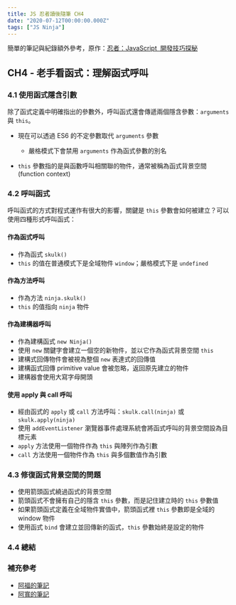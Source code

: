 ```yaml
---
title: JS 忍者讀後隨筆 CH4
date: "2020-07-12T00:00:00.000Z"
tags: ["JS Ninja"]
---
```


簡單的筆記與紀錄額外參考，原作：<a href="https://www.books.com.tw/products/0010701459" target="_blank">忍者：JavaScript  開發技巧探秘</a>

## CH4 - 老手看函式：理解函式呼叫

### 4.1 使用函式隱含引數

除了函式定義中明確指出的參數外，呼叫函式還會傳遞兩個隱含參數：`arguments` 與 `this`。

- 現在可以透過 ES6 的不定參數取代 `arguments` 參數

  - 嚴格模式下會禁用 `arguments` 作為函式參數的別名

- `this` 參數指的是與函數呼叫相關聯的物件，通常被稱為函式背景空間 (function context)

### 4.2 呼叫函式

呼叫函式的方式對程式運作有很大的影響，關鍵是 `this` 參數會如何被建立？可以使用四種形式呼叫函式：

#### 作為函式呼叫

- 作為函式 `skulk()`
- `this` 的值在普通模式下是全域物件 `window`；嚴格模式下是 `undefined`

#### 作為方法呼叫

- 作為方法 `ninja.skulk()`
- `this` 的值指向 `ninja` 物件

#### 作為建構器呼叫

- 作為建構函式 `new Ninja()`
- 使用 `new` 關鍵字會建立一個空的新物件，並以它作為函式背景空間 `this`
- 建構式回傳物件會被視為整個 `new` 表達式的回傳值
- 建構函式回傳 primitive value 會被忽略，返回原先建立的物件
- 建構器會使用大寫字母開頭

#### 使用 apply 與 call 呼叫

- 經由函式的 `apply` 或 `call` 方法呼叫：`skulk.call(ninja)` 或 `skulk.apply(ninja)`
- 使用 `addEventListener` 瀏覽器事件處理系統會將函式呼叫的背景空間設為目標元素
- `apply` 方法使用一個物件作為 `this` 與陣列作為引數
- `call` 方法使用一個物件作為 `this` 與多個數值作為引數

### 4.3 修復函式背景空間的問題

- 使用箭頭函式繞過函式的背景空間
- 箭頭函式不會擁有自己的隱含 `this` 參數，而是記住建立時的 `this` 參數值
- 如果箭頭函式定義在全域物件實值中，箭頭函式裡 `this` 參數即是全域的 window 物件
- 使用函式 `bind` 會建立並回傳新的函式，`this` 參數始終是設定的物件

### 4.4 總結

### 補充參考

- [阿福的筆記](https://www.notion.so/Chapter4-3af8d9eafe304ed683e8374eca4505ea)
- [阿寬的筆記](https://www.coderbridge.com/@waynelee2048/05bf562aae0544989594385ce097b9fb)
